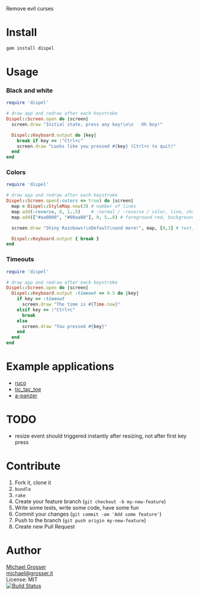 Remove evil curses

Install
=======

```Bash
gem install dispel
```

Usage
=====

### Black and white
<!-- example echo -->
```Ruby
require 'dispel'

# draw app and redraw after each keystroke
Dispel::Screen.open do |screen|
  screen.draw "Initial state, press any key!\n\n   Oh boy!"

  Dispel::Keyboard.output do |key|
    break if key == :"Ctrl+c"
    screen.draw "Looks like you pressed #{key} (Ctrl+c to quit)"
  end
end
```
<!-- example -->

### Colors
<!-- example colors -->
```Ruby
require 'dispel'

# draw app and redraw after each keystroke
Dispel::Screen.open(:colors => true) do |screen|
  map = Dispel::StyleMap.new(3) # number of lines
  map.add(:reverse, 0, 1..5)    # :normal / :reverse / color, line, characters
  map.add(["#aa0000", "#00aa00"], 0, 5..8) # foreground red, background green

  screen.draw "Shiny Rainbows!\nDefault\nand more!", map, [0,3] # text, styles, cursor position

  Dispel::Keyboard.output { break }
end
```
<!-- example -->

### Timeouts
<!-- example timeout -->
```Ruby
require 'dispel'

# draw app and redraw after each keystroke
Dispel::Screen.open do |screen|
  Dispel::Keyboard.output :timeout => 0.5 do |key|
    if key == :timeout
      screen.draw "The time is #{Time.now}"
    elsif key == :"Ctrl+c"
      break
    else
      screen.draw "You pressed #{key}"
    end
  end
end
```
<!-- example -->

# Example applications
 - [ruco](https://github.com/grosser/ruco)
 - [tic_tac_toe](https://github.com/grosser/tic_tac_toe)
 - [a-panzer](https://github.com/grosser/a-panzer)

# TODO
 - resize event should triggered instantly after resizing, not after first key press

# Contribute

1. Fork it, clone it
2. `bundle`
3. `rake`
4. Create your feature branch (`git checkout -b my-new-feature`)
5. Write some tests, write some code, have some fun
6. Commit your changes (`git commit -am 'Add some feature'`)
7. Push to the branch (`git push origin my-new-feature`)
8. Create new Pull Request

Author
======
[Michael Grosser](http://grosser.it)<br/>
michael@grosser.it<br/>
License: MIT<br/>
[![Build Status](https://travis-ci.org/grosser/dispel.png)](https://travis-ci.org/grosser/dispel)
